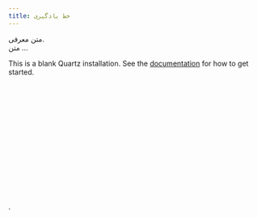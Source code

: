 ```yaml
---
title: خط یادگیری
---
```

متن معرفی.
<br/>
متن ...


This is a blank Quartz installation.
See the [documentation](https://quartz.jzhao.xyz) for how to get started.






<br/><br/><br/><br/><br/><br/><br/><br/>
<br/><br/><br/><br/><br/>

.